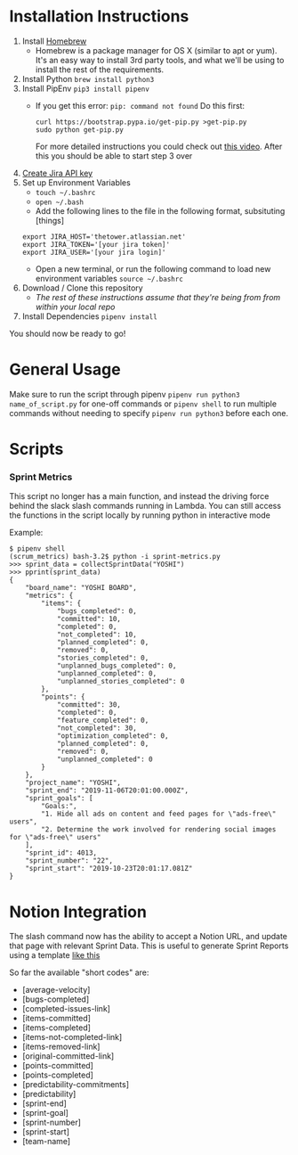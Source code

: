 # Installation Instructions
1. Install [Homebrew](https://brew.sh)
   - Homebrew is a package manager for OS X (similar to apt or yum). It's an easy way to install 3rd party tools, and what we'll be using to install the rest of the requirements.
2. Install Python
   `brew install python3`
3. Install PipEnv
   `pip3 install pipenv`
   -  If you get this error: `pip: command not found`
        Do this first:
       ```
       curl https://bootstrap.pypa.io/get-pip.py >get-pip.py
       sudo python get-pip.py
       ```

        For more detailed instructions you could check out [this video](https://www.youtube.com/watch?v=yBdZZGPpYxg).
        After this you should be able to start step 3 over
4. [Create Jira API key](https://confluence.atlassian.com/cloud/api-tokens-938839638.html)
4. Set up Environment Variables
   - `touch ~/.bashrc`
   - `open ~/.bash`
   - Add the following lines to the file in the following format, subsituting [things]
   ```
   export JIRA_HOST='thetower.atlassian.net'
   export JIRA_TOKEN='[your jira token]'
   export JIRA_USER='[your jira login]'
   ```
   - Open a new terminal, or run the following command to load new environment variables `source ~/.bashrc`
4. Download / Clone this repository
   - *The rest of these instructions assume that they're being from from within your local repo*
5. Install Dependencies
   `pipenv install`

You should now be ready to go!

# General Usage
Make sure to run the script through pipenv
`pipenv run python3 name_of_script.py` for one-off commands or `pipenv shell` to run multiple commands without needing to specify `pipenv run python3` before each one.

# Scripts
### Sprint Metrics
This script no longer has a main function, and instead the driving force behind the slack slash commands running in Lambda. You can still access the functions in the script locally by running python in interactive mode

Example:
```
$ pipenv shell
(scrum_metrics) bash-3.2$ python -i sprint-metrics.py
>>> sprint_data = collectSprintData("YOSHI")
>>> pprint(sprint_data)
{
    "board_name": "YOSHI BOARD",
    "metrics": {
        "items": {
            "bugs_completed": 0,
            "committed": 10,
            "completed": 0,
            "not_completed": 10,
            "planned_completed": 0,
            "removed": 0,
            "stories_completed": 0,
            "unplanned_bugs_completed": 0,
            "unplanned_completed": 0,
            "unplanned_stories_completed": 0
        },
        "points": {
            "committed": 30,
            "completed": 0,
            "feature_completed": 0,
            "not_completed": 30,
            "optimization_completed": 0,
            "planned_completed": 0,
            "removed": 0,
            "unplanned_completed": 0
        }
    },
    "project_name": "YOSHI",
    "sprint_end": "2019-11-06T20:01:00.000Z",
    "sprint_goals": [
        "Goals:",
        "1. Hide all ads on content and feed pages for \"ads-free\" users",
        "2. Determine the work involved for rendering social images for \"ads-free\" users"
    ],
    "sprint_id": 4013,
    "sprint_number": "22",
    "sprint_start": "2019-10-23T20:01:17.081Z"
}
```

# Notion Integration

The slash command now has the ability to accept a Notion URL, and update that page with relevant Sprint Data. This is useful to generate Sprint Reports using a template [like this](https://www.notion.so/mediaos/Sprint-Review-Template-3edba77b45d2492592286df310b0c819#5217e0db2a914026a5e433ed0901bdce)

So far the available "short codes" are:
- [average-velocity]
- [bugs-completed]
- [completed-issues-link]
- [items-committed]
- [items-completed]
- [items-not-completed-link]
- [items-removed-link]
- [original-committed-link]
- [points-committed]
- [points-completed]
- [predictability-commitments]
- [predictability]
- [sprint-end]
- [sprint-goal]
- [sprint-number]
- [sprint-start]
- [team-name]
